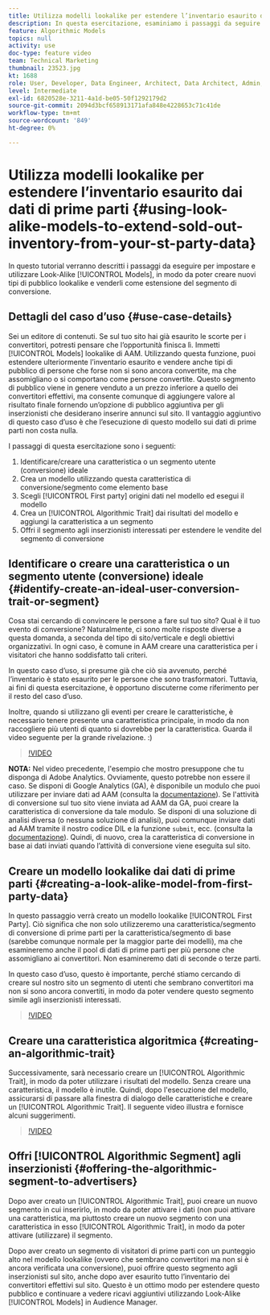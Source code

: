 ```yaml
---
title: Utilizza modelli lookalike per estendere l’inventario esaurito dai dati di prime parti
description: In questa esercitazione, esaminiamo i passaggi da seguire per impostare e utilizzare modelli lookalike, in modo da poter creare nuovi tipi di pubblico e venderli come estensione del segmento di conversione.
feature: Algorithmic Models
topics: null
activity: use
doc-type: feature video
team: Technical Marketing
thumbnail: 23523.jpg
kt: 1688
role: User, Developer, Data Engineer, Architect, Data Architect, Admin, Leader
level: Intermediate
exl-id: 6820528e-3211-4a1d-be05-50f1292179d2
source-git-commit: 2094d3bcf658913171afa848e4228653c71c41de
workflow-type: tm+mt
source-wordcount: '849'
ht-degree: 0%

---
```


# Utilizza modelli lookalike per estendere l’inventario esaurito dai dati di prime parti {#using-look-alike-models-to-extend-sold-out-inventory-from-your-st-party-data}

In questo tutorial verranno descritti i passaggi da eseguire per impostare e utilizzare Look-Alike [!UICONTROL Models], in modo da poter creare nuovi tipi di pubblico lookalike e venderli come estensione del segmento di conversione.

## Dettagli del caso d’uso {#use-case-details}

Sei un editore di contenuti. Se sul tuo sito hai già esaurito le scorte per i convertitori, potresti pensare che l’opportunità finisca lì. Immetti [!UICONTROL Models] lookalike di AAM. Utilizzando questa funzione, puoi estendere ulteriormente l’inventario esaurito e vendere anche tipi di pubblico di persone che forse non si sono ancora convertite, ma che assomigliano o si comportano come persone convertite. Questo segmento di pubblico viene in genere venduto a un prezzo inferiore a quello dei convertitori effettivi, ma consente comunque di aggiungere valore al risultato finale fornendo un’opzione di pubblico aggiuntiva per gli inserzionisti che desiderano inserire annunci sul sito. Il vantaggio aggiuntivo di questo caso d’uso è che l’esecuzione di questo modello sui dati di prime parti non costa nulla.

I passaggi di questa esercitazione sono i seguenti:

1. Identificare/creare una caratteristica o un segmento utente (conversione) ideale
1. Crea un modello utilizzando questa caratteristica di conversione/segmento come elemento base
1. Scegli [!UICONTROL First party] origini dati nel modello ed esegui il modello
1. Crea un [!UICONTROL Algorithmic Trait] dai risultati del modello e aggiungi la caratteristica a un segmento
1. Offri il segmento agli inserzionisti interessati per estendere le vendite del segmento di conversione

## Identificare o creare una caratteristica o un segmento utente (conversione) ideale {#identify-create-an-ideal-user-conversion-trait-or-segment}

Cosa stai cercando di convincere le persone a fare sul tuo sito? Qual è il tuo evento di conversione? Naturalmente, ci sono molte risposte diverse a questa domanda, a seconda del tipo di sito/verticale e degli obiettivi organizzativi. In ogni caso, è comune in AAM creare una caratteristica per i visitatori che hanno soddisfatto tali criteri.

In questo caso d’uso, si presume già che ciò sia avvenuto, perché l’inventario è stato esaurito per le persone che sono trasformatori. Tuttavia, ai fini di questa esercitazione, è opportuno discuterne come riferimento per il resto del caso d’uso.

Inoltre, quando si utilizzano gli eventi per creare le caratteristiche, è necessario tenere presente una caratteristica principale, in modo da non raccogliere più utenti di quanto si dovrebbe per la caratteristica. Guarda il video seguente per la grande rivelazione. :)

>[!VIDEO](https://video.tv.adobe.com/v/23431/?quality=12)

**NOTA:** Nel video precedente, l&#39;esempio che mostro presuppone che tu disponga di Adobe Analytics. Ovviamente, questo potrebbe non essere il caso. Se disponi di Google Analytics (GA), è disponibile un modulo che puoi utilizzare per inviare dati ad AAM (consulta la [documentazione](https://experienceleague.adobe.com/docs/audience-manager/user-guide/dil-api/dil-overview.html?lang=it)). Se l&#39;attività di conversione sul tuo sito viene inviata ad AAM da GA, puoi creare la caratteristica di conversione da tale modulo. Se disponi di una soluzione di analisi diversa (o nessuna soluzione di analisi), puoi comunque inviare dati ad AAM tramite il nostro codice DIL e la funzione `submit`, ecc. (consulta la [documentazione](https://experienceleague.adobe.com/docs/audience-manager/user-guide/dil-api/dil-modules.html?lang=it)). Quindi, di nuovo, crea la caratteristica di conversione in base ai dati inviati quando l’attività di conversione viene eseguita sul sito.

## Creare un modello lookalike dai dati di prime parti {#creating-a-look-alike-model-from-first-party-data}

In questo passaggio verrà creato un modello lookalike [!UICONTROL First Party]. Ciò significa che non solo utilizzeremo una caratteristica/segmento di conversione di prime parti per la caratteristica/segmento di base (sarebbe comunque normale per la maggior parte dei modelli), ma che esamineremo anche il pool di dati di prime parti per più persone che assomigliano ai convertitori. Non esamineremo dati di seconde o terze parti.

In questo caso d’uso, questo è importante, perché stiamo cercando di creare sul nostro sito un segmento di utenti che sembrano convertitori ma non si sono ancora convertiti, in modo da poter vendere questo segmento simile agli inserzionisti interessati.

>[!VIDEO](https://video.tv.adobe.com/v/23504/?quality-12)

## Creare una caratteristica algoritmica {#creating-an-algorithmic-trait}

Successivamente, sarà necessario creare un [!UICONTROL Algorithmic Trait], in modo da poter utilizzare i risultati del modello. Senza creare una caratteristica, il modello è inutile. Quindi, dopo l&#39;esecuzione del modello, assicurarsi di passare alla finestra di dialogo delle caratteristiche e creare un [!UICONTROL Algorithmic Trait]. Il seguente video illustra e fornisce alcuni suggerimenti.

>[!VIDEO](https://video.tv.adobe.com/v/23523/?quality=12)

## Offri [!UICONTROL Algorithmic Segment] agli inserzionisti {#offering-the-algorithmic-segment-to-advertisers}

Dopo aver creato un [!UICONTROL Algorithmic Trait], puoi creare un nuovo segmento in cui inserirlo, in modo da poter attivare i dati (non puoi attivare una caratteristica, ma piuttosto creare un nuovo segmento con una caratteristica in esso [!UICONTROL Algorithmic Trait], in modo da poter attivare (utilizzare) il segmento.

Dopo aver creato un segmento di visitatori di prime parti con un punteggio alto nel modello lookalike (ovvero che sembrano convertitori ma non si è ancora verificata una conversione), puoi offrire questo segmento agli inserzionisti sul sito, anche dopo aver esaurito tutto l’inventario dei convertitori effettivi sul sito. Questo è un ottimo modo per estendere questo pubblico e continuare a vedere ricavi aggiuntivi utilizzando Look-Alike [!UICONTROL Models] in Audience Manager.
